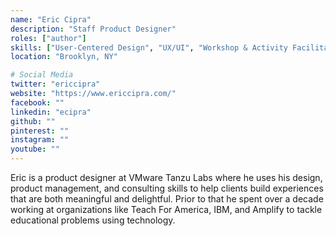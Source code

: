 ```yaml
---
name: "Eric Cipra"
description: "Staff Product Designer"
roles: ["author"]
skills: ["User-Centered Design", "UX/UI", "Workshop & Activity Facilitation", "User Research"]
location: "Brooklyn, NY"

# Social Media 
twitter: "ericcipra"
website: "https://www.ericcipra.com/"
facebook: ""
linkedin: "ecipra"
github: ""
pinterest: ""
instagram: ""
youtube: ""
---
```


Eric is a product designer at VMware Tanzu Labs where he uses his design, product management, and consulting skills to help clients build experiences that are both meaningful and delightful. Prior to that he spent over a decade working at organizations like Teach For America, IBM, and Amplify to tackle educational problems using technology.